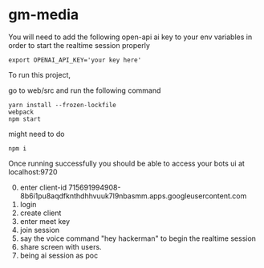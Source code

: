 # gm-media

You will need to add the following open-api ai key to your env variables in order to start
the realtime session properly

```commandline
export OPENAI_API_KEY='your key here'
```

To run this project, 

go to web/src and run the following command

```commandline
yarn install --frozen-lockfile
webpack
npm start
```

might need to do 

```commandline
npm i
``` 

Once running successfully you should be able to access your bots ui at localhost:9720

0. enter client-id 715691994908-8b6i1pu8aqdfknthdhhvuuk7l9nbasmm.apps.googleusercontent.com
1. login
2. create client
3. enter meet key
4. join session
5. say the voice command "hey hackerman" to begin the realtime session
6. share screen with users. 
7. being ai session as poc 